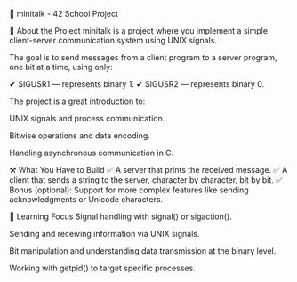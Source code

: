 📨 minitalk - 42 School Project

🧩 About the Project
minitalk is a project where you implement a simple client-server communication system using UNIX signals.

The goal is to send messages from a client program to a server program, one bit at a time, using only:

✔ SIGUSR1 — represents binary 1.
✔ SIGUSR2 — represents binary 0.

The project is a great introduction to:

UNIX signals and process communication.

Bitwise operations and data encoding.

Handling asynchronous communication in C.

⚒️ What You Have to Build
✅ A server that prints the received message.
✅ A client that sends a string to the server, character by character, bit by bit.
✅ Bonus (optional): Support for more complex features like sending acknowledgments or Unicode characters.

🎯 Learning Focus
Signal handling with signal() or sigaction().

Sending and receiving information via UNIX signals.

Bit manipulation and understanding data transmission at the binary level.

Working with getpid() to target specific processes.
